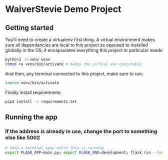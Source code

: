 # WaiverStevie Demo Project

## Getting started

You'll need to create a virtualenv first thing. A virtual environment makes sure all dependencies are local to this project as opposed to installed globally in the OS; it encapsulates everything this project in particular needs

```bash
python3 -m venv venv
chmod +x venv/bin/activate # makes the virtual env executable
```

And then, any terminal connected to this project, make sure to run:

```bash
source venv/bin/activate
```

Finally install requirements:

```bash
pip3 install -r requirements.txt
```

## Running the app

### If the address is already in use, change the port to something else like 5002

```bash
# keep a terminal open where this is running
export FLASK_APP=main.py; export FLASK_ENV=development; flask run --host=0.0.0.0 --port=5001
```
